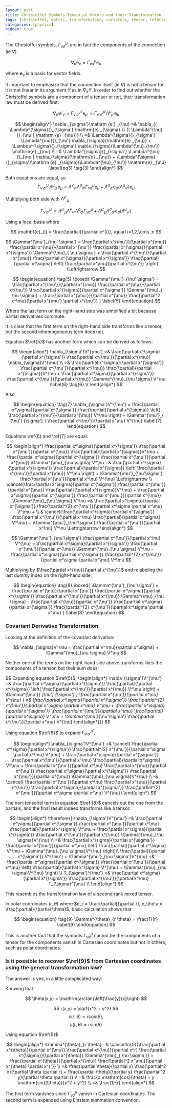 ```yaml
---
layout: post
title: Christoffel Symbols Tensorial Nature and their Transformation
tags: [christoffel, metric, transformation, curvature, tensor, relativity, physics]
categories: [physics]
hidden: true
---
```

The Christoffel symbols, $\Gamma ^{\mu}_{\nu \sigma}$, are in fact the components of the connection (ie $\nabla$)

$$
\begin{equation}
\nabla _{\sigma}\mathrm {e} _{\nu} = \Gamma^{\mu}_{\nu \sigma} \mathrm{e}_ {\mu}
\label{1}
\end{equation}
$$

where $\mathbf{e}_{\nu}$ is a basis for vector fields.

It important to emphasize that the connection itself (ie $\nabla$) is not a tensor for it is not linear in its argument $Y$ as in $\nabla_{X}{Y}$. In order to find out whether the Christoffel symbols are a component of a tensor or not, their transformation law must be derived first:

$$
\begin{equation}
\nabla _{\sigma'}\mathrm {e'} _{\nu} =\Gamma^{\mu'}_{\nu' \sigma'} \mathrm {e} _{\mu'} = \Gamma^{\mu'}_{\nu' \sigma'} \Lambda^{\mu}{}_{\mu'}\mathrm {e} _{\mu} 
\label{2}
\end{equation}
$$

$$
\begin{align*}
\nabla _{\sigma'}\mathrm {e'} _{\nu} =& \nabla_{( \Lambda^{\sigma}{}_{\sigma'} \mathrm{e} _{\sigma} )} {( \Lambda^{\nu}{}_{\nu'} \mathrm {e} _{\nu})} \\
=& \Lambda^{\sigma}{}_{\sigma'} \Lambda^{\nu}{}_{\nu'} \nabla_{\sigma}{\mathrm{e} _{\nu}} + \Lambda^{\sigma}{}_{\sigma'} \nabla_{\sigma}(\Lambda^{\nu}_{\nu'}) \mathrm{e} _{\nu} \\
=& \Lambda^{\sigma}{}_{\sigma'} \Lambda^{\nu}{}_{\nu'} \nabla_{\sigma}{\mathrm{e} _{\nu}} + \Lambda^{\sigma}{}_{\sigma'}\mathrm {e} _{\sigma}(\Lambda^{\nu}_{\nu'}) \mathrm{e} _{\nu}
\label{eq3} \tag{3}
\end{align*}
$$

Both equations are equal, so
$$
\Gamma^{\mu'}_{\nu' \sigma'} \Lambda^{\mu}{}_{\mu'} \mathrm{e} _{\mu} = \Lambda^{\nu}{}_{\nu'} \Lambda^{\sigma}{}_{\sigma'} \Gamma^{\mu}_{\nu \sigma} \mathrm{e} _{\mu} + \Lambda^{\sigma}{}_{\sigma'}  \mathrm{e}_{\sigma} (\Lambda^{\mu}{}_{\nu'}) \mathrm{e}_{\mu}
$$

Multiplying both side with $\Lambda^{\mu'}{}_{\mu}$

$$
\begin{equation}
\Gamma^{\mu'}_{\nu' \sigma'}  =  \Lambda^{\mu'}{}_{\mu} \Lambda^{\nu}{}_{\nu'} \Lambda^{\sigma}{}_{\sigma'} \Gamma^{\mu}_{\nu \sigma} +\Lambda^{\mu'}{}_{\mu} \Lambda^{\sigma}{}_{\sigma'} \mathrm{e}_{\sigma}(\Lambda^{\mu}{}_{\nu'})
\tag{4} \label{4}
\end{equation}
$$

Using a local basis where

$$
\mathbf{e}_{i} = \frac{\partial}{\partial x^{i}}, \quad i=1,2,\dots ,n
$$

$$
\Gamma^{\mu'}_{\nu' \sigma'}  = \frac{\partial x^{\mu'}}{\partial x^{\mu}} \frac{\partial x^{\nu}}{\partial x^{\nu'}} \frac{\partial x^{\sigma}}{\partial x^{\sigma'}} \Gamma^{\mu}_{ \nu \sigma } + \frac{\partial x^{\mu'}}{\partial x^{\mu}} \frac{\partial x^{\sigma}}{\partial x^{\sigma'}} \frac{\partial}{\partial x^\sigma} \left( \frac{\partial x^\mu}{\partial  x^{\nu'}} \right) \Leftrightarrow
$$

$$
\begin{equation}
\tag{5}
\boxed{
\Gamma^{\mu'}_{\nu' \sigma'}  = \frac{\partial x^{\mu'}}{\partial x^{\mu}} \frac{\partial x^{\nu}}{\partial x^{\nu'}} \frac{\partial x^{\sigma}}{\partial x^{\sigma'}} \Gamma^{\mu}_{ \nu \sigma } + \frac{\partial x^{\mu'}}{\partial x^{\mu}} \frac{\partial^2 x^\mu}{\partial x^{\mu'} \partial x^{\nu'}}
}
\label{5}
\end{equation}
$$

Where the last term on the right-hand side was simplified a bit because partial derivatives commute.

It is clear that the first term on the right-hand side transforms like a tensor, but the second inhomogeneous term does not.

Equation $\ref{5}$ has another form which can be derived as follows:

$$
\begin{align*}
\nabla_{\sigma'}V^{\mu'}  =&  \frac{\partial x^\sigma}{\partial x^{\sigma'}}  \frac{\partial x^{\mu'}}{\partial x^{\mu}} \nabla_{\sigma}V^{\mu} \\
=& \frac{\partial x^\sigma}{\partial x^{\sigma'}}  \frac{\partial x^{\mu'}}{\partial x^{\mu}}  \frac{\partial}{\partial x^{\sigma}}V^\mu + \frac{\partial x^\sigma}{\partial x^{\sigma'}}  \frac{\partial x^{\mu'}}{\partial x^{\mu}} \Gamma^{\mu}_{\nu \sigma} V^\nu  \label{6} \tag{6} \\
\end{align*}
$$

Also

$$
\begin{equation}
\tag{7}
\nabla_{\sigma'}V^{\mu'}  =  \frac{\partial x^\sigma}{\partial x^{\sigma'}} \frac{\partial}{\partial x^{\sigma}} \left( \frac{\partial x^{\mu'}}{\partial x^{\mu}} V^\mu \right) + \Gamma^{\mu'}_{ {\nu'} {\sigma'} } \frac{\partial x^{\nu'}}{\partial x^\nu} V^{\nu} 
\label{7}
\end{equation}
$$

Equations \ref{6} and \ref{7} are equal:

$$
\begin{align*}
\frac{\partial x^\sigma}{\partial x^{\sigma'}}  \frac{\partial x^{\mu'}}{\partial x^{\mu}}  \frac{\partial}{\partial x^{\sigma}}V^\mu + \frac{\partial x^\sigma}{\partial x^{\sigma'}}  \frac{\partial x^{\mu'}}{\partial x^{\mu}} \Gamma^{\mu}_{\nu \sigma} V^\nu =& \frac{\partial x^\sigma}{\partial x^{\sigma'}} \frac{\partial}{\partial x^{\sigma}} \left( \frac{\partial x^{\mu'}}{\partial x^{\mu}} V^\mu \right) + \Gamma^{\mu'}_{\nu'\sigma'} \frac{\partial x^{\nu'}}{\partial x^\nu} V^{\nu} \Leftrightarrow  \\
\cancel{\frac{\partial x^\sigma}{\partial x^{\sigma'}}  \frac{\partial x^{\mu'}}{\partial x^{\mu}}  \frac{\partial}{\partial x^{\sigma}}V^\mu} +  \frac{\partial x^\sigma}{\partial x^{\sigma'}}  \frac{\partial x^{\mu'}}{\partial x^{\mu}} \Gamma^{\mu}_{\nu \sigma} V^\nu =&  \frac{\partial x^\sigma}{\partial x^{\sigma'}} \frac{\partial^{2} x^{\mu'}}{\partial x^\sigma \partial x^\mu} V^\mu + \\
& \cancel{\frac{\partial x^\sigma}{\partial x^{\sigma'}} \frac{\partial x^{\mu'}}{\partial x^\mu} \frac{\partial}{\partial x^\sigma} V^\mu} +  \Gamma^{\mu'}_{\nu'\sigma'} \frac{\partial x^{\nu'}}{\partial x^\nu} V^\nu \Leftrightarrow
\end{align*}
$$

$$
\Gamma^{\mu'}_{\nu'\sigma'} \frac{\partial x^{\nu'}}{\partial x^\nu} V^{\nu} = \frac{\partial x^\sigma}{\partial x^{\sigma'}}  \frac{\partial x^{\mu'}}{\partial x^{\mu}} \Gamma^{\mu}_{\nu \sigma} V^\nu - \frac{\partial x^\sigma}{\partial x^{\sigma'}} \frac{\partial^{2} x^{\mu'}}{\partial x^\sigma \partial x^\mu} V^\mu 
$$

Multiplying by $\frac{\partial x^{\nu}}{\partial x^{\nu'}}$ and relabeling the last dummy index on the right-hand side,

$$
\begin{equation}
\tag{8}
\boxed{
\Gamma^{\mu'}_{\nu'\sigma'}  = \frac{\partial x^{\nu}}{\partial x^{\nu'}} \frac{\partial x^\sigma}{\partial x^{\sigma'}}  \frac{\partial x^{\mu'}}{\partial x^{\mu}} \Gamma^{\mu}_{\nu \sigma} - \frac{\partial x^{\nu}}{\partial x^{\nu'}} \frac{\partial x^\sigma}{\partial x^{\sigma'}} \frac{\partial^{2} x^{\mu'}}{\partial x^\sigma \partial x^\nu}
}  
\label{8}
\end{equation}
$$

### Covariant Derivative Transformation

Looking at the definition of the covariant derivative:

$$
\nabla_{\sigma}V^\mu = \frac{\partial V^\mu}{\partial x^\sigma} + \Gamma^{\mu}_{\nu \sigma} V^\nu
$$

Neither one of the terms on the right-hand side above transforms likes the components of a tensor, but their sum does:

$$
Expanding equation $\ref{5}$, 
\begin{align*}
\nabla_{\sigma'}V^{\mu'}  =&  \frac{\partial x^\sigma}{\partial x^{\sigma'}} \frac{\partial}{\partial x^{\sigma}} \left( \frac{\partial x^{\mu'}}{\partial x^{\mu}} V^\mu \right) + \Gamma^{\mu'}_{ {\nu'} {\sigma'} } \frac{\partial x^{\nu'}}{\partial x^\nu} V^{\nu} \\
=& \frac{\partial x^\sigma}{\partial x^{\sigma'}} \frac{\partial^{2} x^{\mu'}}{\partial x^\sigma \partial x^\mu} V^\mu + \frac{\partial x^\sigma}{\partial x^{\sigma'}} \frac{\partial x^{\mu'}}{\partial x^\mu} \frac{\partial}{\partial x^\sigma} V^\mu +  \Gamma^{\mu'}_{\nu'\sigma'} \frac{\partial x^{\nu'}}{\partial x^\nu} V^{\nu} 
\end{align*}{}
$$

Using equation $\ref{8}$ to expand $\Gamma^{\mu'}_{\nu' \sigma'}$,

$$
\begin{align*}
\nabla_{\sigma'}V^{\mu'}  =& \cancel{ \frac{\partial x^\sigma}{\partial x^{\sigma'}} \frac{\partial^{2} x^{\mu'}}{\partial x^\sigma \partial x^\mu} V^\mu} + \frac{\partial x^\sigma}{\partial x^{\sigma'}} \frac{\partial x^{\mu'}}{\partial x^\mu} \frac{\partial}{\partial x^\sigma} V^\mu +  \frac{\partial x^{\nu'}}{\partial x^\nu} \frac{\partial x^{\nu}}{\partial x^{\nu'}} \frac{\partial x^\sigma}{\partial x^{\sigma'}}  \frac{\partial x^{\mu'}}{\partial x^{\mu}} \Gamma^{\mu}_{\nu \sigma}V^{\nu}  \\
-& \cancel{ \frac{\partial x^{\nu'}}{\partial x^\nu} \frac{\partial x^{\nu}}{\partial x^{\nu'}} \frac{\partial x^\sigma}{\partial x^{\sigma'}} \frac{\partial^{2} x^{\mu'}}{\partial x^\sigma \partial x^\nu} V^{\nu}} 
\end{align*}
$$

The non-tensorial term in equation $\ref {8}$ cancels out the one from the partials, and the final result indeed transforms like a tensor.

$$
\begin{align*}
\therefore{}    \nabla_{\sigma'}V^{\mu'}  =& \frac{\partial x^\sigma}{\partial x^{\sigma'}} \frac{\partial x^{\mu'}}{\partial x^\mu} \frac{\partial}{\partial x^\sigma} V^\mu +   \frac{\partial x^\sigma}{\partial x^{\sigma'}}  \frac{\partial x^{\mu'}}{\partial x^{\mu}} \Gamma^{\mu}_{\nu \sigma}V^{\nu} \\
 =&  \frac{\partial x^\sigma}{\partial x^{\sigma'}} \frac{\partial x^{\mu'}}{\partial x^\mu} \left( \frac{\partial}{\partial x^\sigma} V^\mu +  \Gamma^{\mu}_{\nu \sigma}V^{\nu} \right)\\
 \frac{\partial}{\partial x^{\sigma'}} V^{\mu'} +  \Gamma^{\mu'}_{\nu \sigma'}V^{\nu} =&  \frac{\partial x^\sigma}{\partial x^{\sigma'}} \frac{\partial x^{\mu'}}{\partial x^\mu} \left( \frac{\partial}{\partial x^\sigma} V^{\mu} +  \Gamma^{\mu}_{\nu \sigma}V^{\nu} \right)  \\
 T_{\sigma'}^{\mu'} =& \frac{\partial x^\sigma}{\partial x^{\sigma'}} \frac{\partial x^{\mu'}}{\partial x^\mu} T_{\sigma}^{\mu} \\
\end{align*}
$$

This resembles the transformation law of a second rank mixed tensor.


In polar coordinates $(r, \theta)$ where $e_r = \frac{\partial}{\partial r}, e_\theta = \frac{\partial}{\partial \theta}$, basic calculation shows that

$$
\begin{equation}
\tag{9}
\Gamma^{\theta}_{r \theta} = \frac{1}{r}
\label{9}
\end{equation}
$$

This is another fact that the symbols $\Gamma ^{\mu}_{\nu \sigma}$ cannot be the components of a tensor for the components vanish in Cartesian coordinates but not in others, such as polar coordinates.

### Is it possible to recover $\ref{9}$ from Cartesian coordinates using the general transformation law?
The answer is yes, in a little complicated way:

Knowing that

$$
\theta(x,y) = \mathrm{arctan}\left(\frac{y}{x}\right)
$$

$$
r(x,y) = \sqrt{x^2 + y^2}
$$
$$
x(r,\theta) = r \mathrm{cos}(\theta),
$$
$$
y(r, \theta) = r \mathrm{sin}(\theta)
$$

Using equation $\ref{5}$

$$
\begin{align*}
\Gamma^{\theta}_{r \theta}  =& \cancelto{0}{\frac{\partial x^{\theta}}{\partial x^{\mu}} \frac{\partial x^{\nu}}{\partial x^r} \frac{\partial x^{\sigma}}{\partial x^{\theta}} \Gamma^{\mu}_{ \nu \sigma }} + \frac{\partial x^{\theta}}{\partial x^{\mu}} \frac{\partial^2 x^\mu}{\partial x^{\theta} \partial x^{r}} \\
 =& \frac{\partial \theta}{\partial x}  \frac{\partial^2 x}{\partial \theta \partial r} +  \frac{\partial \theta}{\partial y}  \frac{\partial^2 y}{\partial \theta \partial r} \\
 =& \frac{x  \mathrm{cos}(\theta) + y \mathrm{sin}(\theta)}{x^2 + y^2} \\
 =& \frac{1}{r}
\end{align*}
$$

The first term vanishes since $\Gamma^{\mu}_{ \nu \sigma }$ vanish in Cartesian coordinates. The second term is expanded using Einstein summation convention.
